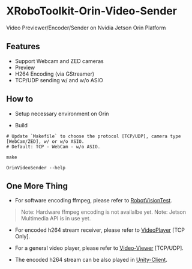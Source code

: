 # XRoboToolkit-Orin-Video-Sender
Video Previewer/Encoder/Sender on Nvidia Jetson Orin Platform

## Features

- Support Webcam and ZED cameras
- Preview
- H264 Encoding (via GStreamer)
- TCP/UDP sending w/ and w/o ASIO


## How to

- Setup necessary environment on Orin

- Build
```
# Update `Makefile` to choose the protocol [TCP/UDP], camera type [WebCam/ZED], w/ or w/o ASIO.
# Default: TCP - WebCam - w/o ASIO.

make

OrinVideoSender --help
```

## One More Thing 

- For software encoding ffmpeg, please refer to [RobotVisionTest](https://github.com/XR-Robotics/RobotVision-PC/tree/main/VideoTransferPC/RobotVisionTest).

> Note: Hardware ffmpeg encoding is not availalbe yet.
> Note: Jetson Multimedia API is in use yet.

- For encoded h264 stream receiver, please refer to [VideoPlayer](https://github.com/XR-Robotics/RobotVision-PC/tree/main/VideoTransferPC/VideoPlayer) [TCP Only].

- For a general video player, please refer to [Video-Viewer](https://github.com/XR-Robotics/XRoboToolkit-Native-Video-Viewer) [TCP/UDP].

- The encoded h264 stream can be also played in [Unity-Client](https://github.com/XR-Robotics/XRoboToolkit-Unity-Client).
